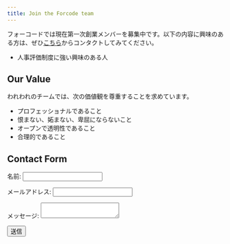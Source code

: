 ```yaml
---
title: Join the Forcode team
---
```


フォーコードでは現在第一次創業メンバーを募集中です。以下の内容に興味のある方は、ぜひ[こちら](#contact-form)からコンタクトしてみてください。

- 人事評価制度に強い興味のある人

## Our Value

われわれのチームでは、次の価値観を尊重することを求めています。

- プロフェッショナルであること
- 恨まない、妬まない、卑屈にならないこと
- オープンで透明性であること
- 合理的であること

## Contact Form

<form name="contact" method="POST" data-netlify="true">
  <p>
    <label>名前: <input type="text" name="name" /></label>
  </p>
  <p>
    <label>メールアドレス: <input type="email" name="email" /></label>
  </p>
  <p>
    <label>メッセージ: <textarea name="message"></textarea></label>
  </p>
  <p>
    <button type="submit">送信</button>
  </p>
</form>
